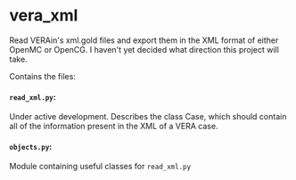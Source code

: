 # vera_xml
Read VERAin's xml.gold files and export them in the XML format of either OpenMC or OpenCG. I haven't yet decided what direction this project will take.

Contains the files:

#### `read_xml.py`:
Under active development. Describes the class Case, which should contain all of the information present in the XML of a VERA case.

#### `objects.py`:
Module containing useful classes for `read_xml.py`

